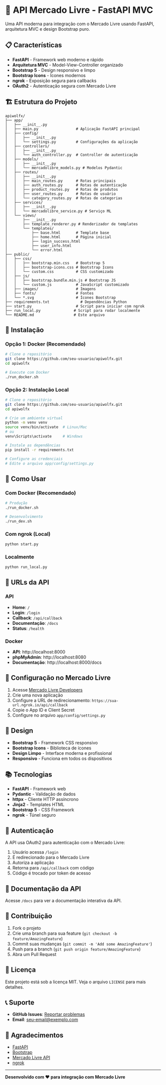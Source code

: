 # 🚀 API Mercado Livre - FastAPI MVC

Uma API moderna para integração com o Mercado Livre usando FastAPI, arquitetura MVC e design Bootstrap puro.

## 📋 Características

- **FastAPI** - Framework web moderno e rápido
- **Arquitetura MVC** - Model-View-Controller organizado
- **Bootstrap 5** - Design responsivo e limpo
- **Bootstrap Icons** - Ícones modernos
- **ngrok** - Exposição segura para callbacks
- **OAuth2** - Autenticação segura com Mercado Livre

## 🏗️ Estrutura do Projeto

```
apiwolfx/
├── app/
│   ├── __init__.py
│   ├── main.py                 # Aplicação FastAPI principal
│   ├── config/
│   │   ├── __init__.py
│   │   └── settings.py         # Configurações da aplicação
│   ├── controllers/
│   │   ├── __init__.py
│   │   └── auth_controller.py  # Controller de autenticação
│   ├── models/
│   │   ├── __init__.py
│   │   └── mercadolibre_models.py # Modelos Pydantic
│   ├── routes/
│   │   ├── __init__.py
│   │   ├── main_routes.py      # Rotas principais
│   │   ├── auth_routes.py      # Rotas de autenticação
│   │   ├── product_routes.py   # Rotas de produtos
│   │   ├── user_routes.py      # Rotas de usuário
│   │   └── category_routes.py  # Rotas de categorias
│   ├── services/
│   │   ├── __init__.py
│   │   └── mercadolibre_service.py # Serviço ML
│   └── views/
│       ├── __init__.py
│       ├── template_renderer.py # Renderizador de templates
│       └── templates/
│           ├── base.html       # Template base
│           ├── home.html       # Página inicial
│           ├── login_success.html
│           ├── user_info.html
│           └── error.html
├── public/
│   ├── css/
│   │   ├── bootstrap.min.css   # Bootstrap 5
│   │   ├── bootstrap-icons.css # Bootstrap Icons
│   │   └── custom.css          # CSS customizado
│   ├── js/
│   │   ├── bootstrap.bundle.min.js # Bootstrap JS
│   │   └── custom.js           # JavaScript customizado
│   ├── images/                 # Imagens
│   ├── fonts/                  # Fontes
│   └── *.svg                   # Ícones Bootstrap
├── requirements.txt              # Dependências Python
├── start.py                    # Script para iniciar com ngrok
├── run_local.py               # Script para rodar localmente
└── README.md                  # Este arquivo
```

## 🚀 Instalação

### Opção 1: Docker (Recomendado)
```bash
# Clone o repositório
git clone https://github.com/seu-usuario/apiwolfx.git
cd apiwolfx

# Execute com Docker
./run_docker.sh
```

### Opção 2: Instalação Local
```bash
# Clone o repositório
git clone https://github.com/seu-usuario/apiwolfx.git
cd apiwolfx

# Crie um ambiente virtual
python -m venv venv
source venv/bin/activate  # Linux/Mac
# ou
venv\Scripts\activate     # Windows

# Instale as dependências
pip install -r requirements.txt

# Configure as credenciais
# Edite o arquivo app/config/settings.py
```

## 🎯 Como Usar

### Com Docker (Recomendado)
```bash
# Produção
./run_docker.sh

# Desenvolvimento
./run_dev.sh
```

### Com ngrok (Local)
```bash
python start.py
```

### Localmente
```bash
python run_local.py
```

## 📱 URLs da API

### API
- **Home**: `/`
- **Login**: `/login`
- **Callback**: `/api/callback`
- **Documentação**: `/docs`
- **Status**: `/health`

### Docker
- **API**: http://localhost:8000
- **phpMyAdmin**: http://localhost:8080
- **Documentação**: http://localhost:8000/docs

## 🔧 Configuração no Mercado Livre

1. Acesse [Mercado Livre Developers](https://developers.mercadolibre.com/)
2. Crie uma nova aplicação
3. Configure a URL de redirecionamento: `https://sua-url.ngrok.io/api/callback`
4. Copie o App ID e Client Secret
5. Configure no arquivo `app/config/settings.py`

## 🎨 Design

- **Bootstrap 5** - Framework CSS responsivo
- **Bootstrap Icons** - Biblioteca de ícones
- **Design Limpo** - Interface moderna e profissional
- **Responsivo** - Funciona em todos os dispositivos

## 📚 Tecnologias

- **FastAPI** - Framework web
- **Pydantic** - Validação de dados
- **httpx** - Cliente HTTP assíncrono
- **Jinja2** - Templates HTML
- **Bootstrap 5** - CSS Framework
- **ngrok** - Túnel seguro

## 🔐 Autenticação

A API usa OAuth2 para autenticação com o Mercado Livre:

1. Usuário acessa `/login`
2. É redirecionado para o Mercado Livre
3. Autoriza a aplicação
4. Retorna para `/api/callback` com código
5. Código é trocado por token de acesso

## 📖 Documentação da API

Acesse `/docs` para ver a documentação interativa da API.

## 🤝 Contribuição

1. Fork o projeto
2. Crie uma branch para sua feature (`git checkout -b feature/AmazingFeature`)
3. Commit suas mudanças (`git commit -m 'Add some AmazingFeature'`)
4. Push para a branch (`git push origin feature/AmazingFeature`)
5. Abra um Pull Request

## 📄 Licença

Este projeto está sob a licença MIT. Veja o arquivo `LICENSE` para mais detalhes.

## 📞 Suporte

- **GitHub Issues**: [Reportar problemas](https://github.com/seu-usuario/apiwolfx/issues)
- **Email**: seu-email@exemplo.com

## 🙏 Agradecimentos

- [FastAPI](https://fastapi.tiangolo.com/)
- [Bootstrap](https://getbootstrap.com/)
- [Mercado Livre API](https://developers.mercadolibre.com/)
- [ngrok](https://ngrok.com/)

---

**Desenvolvido com ❤️ para integração com Mercado Livre**
